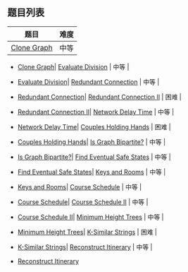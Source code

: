 ## 题目列表  
| 题目 | 难度 |  
|:---:|:---:|  
| [Clone Graph](clone-graph/question.md) | 中等 |   
  
 * [Clone Graph](/home/scy/PycharmProjects/leetcode_book/book/graph/clone-graph/question.md)| [Evaluate Division](evaluate-division/question.md) | 中等 |   
  
 * [Evaluate Division](/home/scy/PycharmProjects/leetcode_book/book/graph/evaluate-division/question.md)| [Redundant Connection](redundant-connection/question.md) | 中等 |   
  
 * [Redundant Connection](/home/scy/PycharmProjects/leetcode_book/book/graph/redundant-connection/question.md)| [Redundant Connection II](redundant-connection-ii/question.md) | 困难 |   
  
 * [Redundant Connection II](/home/scy/PycharmProjects/leetcode_book/book/graph/redundant-connection-ii/question.md)| [Network Delay Time](network-delay-time/question.md) | 中等 |   
  
 * [Network Delay Time](/home/scy/PycharmProjects/leetcode_book/book/graph/network-delay-time/question.md)| [Couples Holding Hands](couples-holding-hands/question.md) | 困难 |   
  
 * [Couples Holding Hands](/home/scy/PycharmProjects/leetcode_book/book/graph/couples-holding-hands/question.md)| [Is Graph Bipartite?](is-graph-bipartite/question.md) | 中等 |   
  
 * [Is Graph Bipartite?](/home/scy/PycharmProjects/leetcode_book/book/graph/is-graph-bipartite/question.md)| [Find Eventual Safe States](find-eventual-safe-states/question.md) | 中等 |   
  
 * [Find Eventual Safe States](/home/scy/PycharmProjects/leetcode_book/book/graph/find-eventual-safe-states/question.md)| [Keys and Rooms](keys-and-rooms/question.md) | 中等 |   
  
 * [Keys and Rooms](/home/scy/PycharmProjects/leetcode_book/book/graph/keys-and-rooms/question.md)| [Course Schedule](course-schedule/question.md) | 中等 |   
  
 * [Course Schedule](/home/scy/PycharmProjects/leetcode_book/book/graph/course-schedule/question.md)| [Course Schedule II](course-schedule-ii/question.md) | 中等 |   
  
 * [Course Schedule II](/home/scy/PycharmProjects/leetcode_book/book/graph/course-schedule-ii/question.md)| [Minimum Height Trees](minimum-height-trees/question.md) | 中等 |   
  
 * [Minimum Height Trees](/home/scy/PycharmProjects/leetcode_book/book/graph/minimum-height-trees/question.md)| [K-Similar Strings](k-similar-strings/question.md) | 困难 |   
  
 * [K-Similar Strings](/home/scy/PycharmProjects/leetcode_book/book/graph/k-similar-strings/question.md)| [Reconstruct Itinerary](reconstruct-itinerary/question.md) | 中等 |   
  
 * [Reconstruct Itinerary](/home/scy/PycharmProjects/leetcode_book/book/graph/reconstruct-itinerary/question.md)